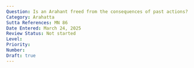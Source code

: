 ```yaml
---
Question: Is an Arahant freed from the consequences of past actions?
Category: Arahatta
Sutta References: MN 86
Date Entered: March 24, 2025
Review Status: Not started
Level: 
Priority: 
Number: 
Draft: true
---
```

